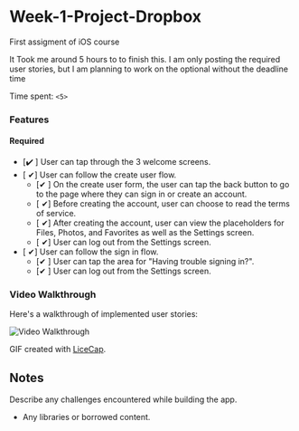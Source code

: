 # Week-1-Project-Dropbox
First assigment of iOS course

It Took me around 5 hours to to finish this. I am only posting the required user stories, 
but I am planning to work on the optional without the deadline time


Time spent: `<5>`

### Features

#### Required

- [✔️ ] User can tap through the 3 welcome screens.
- [ ✔] User can follow the create user flow.
  - [✔ ] On the create user form, the user can tap the back button to go to the page where they can sign in or create an account.
  - [ ✔] Before creating the account, user can choose to read the terms of service.
  - [ ✔] After creating the account, user can view the placeholders for Files, Photos, and Favorites as well as the Settings screen.
  - [ ✔] User can log out from the Settings screen.
- [ ✔] User can follow the sign in flow.
  - [✔ ] User can tap the area for "Having trouble signing in?".
  - [✔ ] User can log out from the Settings screen.



### Video Walkthrough 

Here's a walkthrough of implemented user stories:

<img src='http://i.imgur.com/tKBHmEw.gifv' title='Video Walkthrough' width='' alt='Video Walkthrough' />

GIF created with [LiceCap](http://www.cockos.com/licecap/).

## Notes

Describe any challenges encountered while building the app.

* Any libraries or borrowed content.


